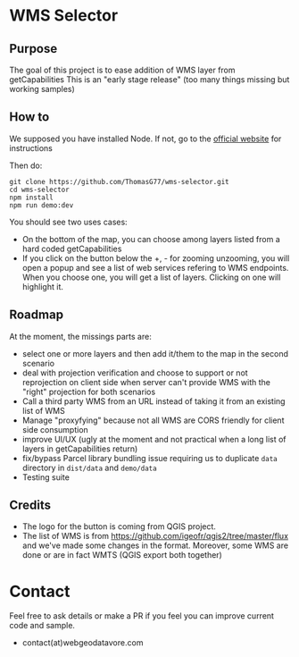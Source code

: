 # WMS Selector

## Purpose

The goal of this project is to ease addition of WMS layer from getCapabilities
This is an "early stage release" (too many things missing but working samples)

## How to

We supposed you have installed Node. If not, go to the [official website](https://nodejs.org) for instructions

Then do:

    git clone https://github.com/ThomasG77/wms-selector.git
    cd wms-selector
    npm install
    npm run demo:dev

You should see two uses cases:

* On the bottom of the map, you can choose among layers listed from a hard coded getCapabilities
* If you click on the button below the +, - for zooming unzooming, you will open a popup and see a list of web services refering to WMS endpoints. When you choose one, you will get a list of layers. Clicking on one will highlight it.

## Roadmap

At the moment, the missings parts are:

* select one or more layers and then add it/them to the map in the second scenario
* deal with projection verification and choose to support or not reprojection on client side when server can't provide WMS with the "right" projection for both scenarios
* Call a third party WMS from an URL instead of taking it from an existing list of WMS
* Manage "proxyfying" because not all WMS are CORS friendly for client side consumption
* improve UI/UX (ugly at the moment and not practical when a long list of layers in getCapabilities return)
* fix/bypass Parcel library bundling issue requiring us to duplicate `data` directory in `dist/data` and `demo/data`
* Testing suite

## Credits

* The logo for the button is coming from QGIS project.
* The list of WMS is from https://github.com/igeofr/qgis2/tree/master/flux and we've made some changes in the format. Moreover, some WMS are done or are in fact WMTS (QGIS export both together)

# Contact

Feel free to ask details or make a PR if you feel you can improve current code and sample.

* contact(at)webgeodatavore.com